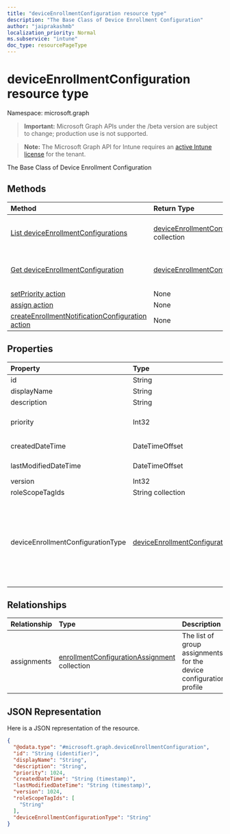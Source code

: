 ```yaml
---
title: "deviceEnrollmentConfiguration resource type"
description: "The Base Class of Device Enrollment Configuration"
author: "jaiprakashmb"
localization_priority: Normal
ms.subservice: "intune"
doc_type: resourcePageType
---
```


# deviceEnrollmentConfiguration resource type

Namespace: microsoft.graph

> **Important:** Microsoft Graph APIs under the /beta version are subject to change; production use is not supported.

> **Note:** The Microsoft Graph API for Intune requires an [active Intune license](https://go.microsoft.com/fwlink/?linkid=839381) for the tenant.

The Base Class of Device Enrollment Configuration

## Methods
|Method|Return Type|Description|
|:---|:---|:---|
|[List deviceEnrollmentConfigurations](../api/intune-onboarding-deviceenrollmentconfiguration-list.md)|[deviceEnrollmentConfiguration](../resources/intune-shared-deviceenrollmentconfiguration.md) collection|List properties and relationships of the [deviceEnrollmentConfiguration](../resources/intune-shared-deviceenrollmentconfiguration.md) objects.|
|[Get deviceEnrollmentConfiguration](../api/intune-onboarding-deviceenrollmentconfiguration-get.md)|[deviceEnrollmentConfiguration](../resources/intune-shared-deviceenrollmentconfiguration.md)|Read properties and relationships of the [deviceEnrollmentConfiguration](../resources/intune-shared-deviceenrollmentconfiguration.md) object.|
|[setPriority action](../api/intune-onboarding-deviceenrollmentconfiguration-setpriority.md)|None||
|[assign action](../api/intune-onboarding-deviceenrollmentconfiguration-assign.md)|None||
|[createEnrollmentNotificationConfiguration action](../api/intune-onboarding-deviceenrollmentconfiguration-createenrollmentnotificationconfiguration.md)|None||

## Properties
|Property|Type|Description|
|:---|:---|:---|
|id|String|Unique Identifier for the account|
|displayName|String|The display name of the device enrollment configuration|
|description|String|The description of the device enrollment configuration|
|priority|Int32|Priority is used when a user exists in multiple groups that are assigned enrollment configuration. Users are subject only to the configuration with the lowest priority value.|
|createdDateTime|DateTimeOffset|Created date time in UTC of the device enrollment configuration|
|lastModifiedDateTime|DateTimeOffset|Last modified date time in UTC of the device enrollment configuration|
|version|Int32|The version of the device enrollment configuration|
|roleScopeTagIds|String collection|Optional role scope tags for the enrollment restrictions.|
|deviceEnrollmentConfigurationType|[deviceEnrollmentConfigurationType](../resources/intune-onboarding-deviceenrollmentconfigurationtype.md)|Support for Enrollment Configuration Type. Possible values are: `unknown`, `limit`, `platformRestrictions`, `windowsHelloForBusiness`, `defaultLimit`, `defaultPlatformRestrictions`, `defaultWindowsHelloForBusiness`, `defaultWindows10EnrollmentCompletionPageConfiguration`, `windows10EnrollmentCompletionPageConfiguration`, `deviceComanagementAuthorityConfiguration`, `singlePlatformRestriction`, `unknownFutureValue`, `enrollmentNotificationsConfiguration`.|

## Relationships
|Relationship|Type|Description|
|:---|:---|:---|
|assignments|[enrollmentConfigurationAssignment](../resources/intune-onboarding-enrollmentconfigurationassignment.md) collection|The list of group assignments for the device configuration profile|

## JSON Representation
Here is a JSON representation of the resource.
<!-- {
  "blockType": "resource",
  "keyProperty": "id",
  "@odata.type": "microsoft.graph.deviceEnrollmentConfiguration"
}
-->
``` json
{
  "@odata.type": "#microsoft.graph.deviceEnrollmentConfiguration",
  "id": "String (identifier)",
  "displayName": "String",
  "description": "String",
  "priority": 1024,
  "createdDateTime": "String (timestamp)",
  "lastModifiedDateTime": "String (timestamp)",
  "version": 1024,
  "roleScopeTagIds": [
    "String"
  ],
  "deviceEnrollmentConfigurationType": "String"
}
```
